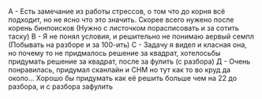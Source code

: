 А - Есть замечание из работы стрессов, о том что до корня всё подходит, но не ясно что это значить. Скорее всего нужено после корень бинпоисков (Нужно с листочком порасписовать и за сотить таску)
В - Я не понял условия, и решительно не понимаю аервый семпл (Побывать на разборе и за 100-ить)
С - Задачу я видел и класная она, но почему то не придмалось решение за квадрат, хотелосьбы придумать решение за квадрат, после за фулить (с разбора)
Д - Очень понравилась, придумал сканлайн и СНМ но тут как то во круд да около... Хорошо бы придумать как её решить больше чем на 22 до разбора, и с разбора зафулить